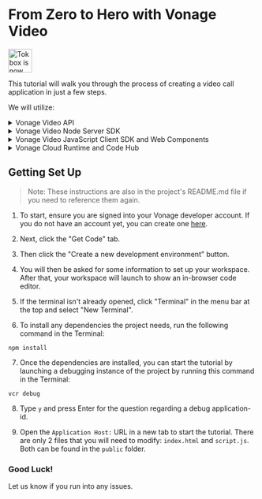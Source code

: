 # From Zero to Hero with Vonage Video

<img src="https://assets.tokbox.com/img/vonage/Vonage_VideoAPI_black.svg" height="48px" alt="Tokbox is now known as Vonage" />

This tutorial will walk you through the process of creating a video call application in just a few steps.

We will utilize:
<details>
    <summary>Vonage Video API</summary>
    The <a href="https://developer.vonage.com/en/video/overview" target="_blank">Vonage Video API</a> platform makes it possible to embed real-time, high-quality interactive video, messaging, screen-sharing, and more into web and mobile apps. The platform includes client libraries for the web, mobile, and desktop platform as well as server-side SDKs.
</details>

<details>
    <summary>Vonage Video Node Server SDK</summary>
    The <a href="https://developer.vonage.com/en/video/overview" target="_blank">Vonage Video Node Server SDK</a> lets you create sessions, generate tokens, and work with Vonage Video API for archiving and much more.
</details>

<details>
    <summary>Vonage Video JavaScript Client SDK and Web Components</summary>
    The <a href="https://developer.vonage.com/en/video/client-sdks/web/overview" target="_blank">Vonage Video JavaScript Client SDK</a> unlocks the power of the Video API in the browser. The <a href="https://github.com/Vonage-Community/web_components-video_api-javascript/" target="_blank">Vonage Video Web Components</a> package many of the most common use cases into self-contained elements that can be dropped into any Web application.
</details>

<details>
    <summary>Vonage Cloud Runtime and Code Hub</summary>
    <a href="https://developer.vonage.com/en/vonage-cloud-runtime/overview" target="_blank">Vonage Cloud Runtime</a> eliminates the need to host and maintain your own infrastructure to use the Vonage APIs and allows developers to go into production faster. <a href="https://developer.vonage.com/en/cloud-runtime" target="_blank">Code Hub</a> showcases pre-built solutions ready to be deployed to Vonage's serverless platform.
</details>

## Getting Set Up

>Note:  These instructions are also in the project's README.md file if you need to reference them again.
1. To start, ensure you are signed into your Vonage developer account. If you do not have an account yet, you can create one <a href="https://vonage.dev/Dreamforce-24" target="_blank">here</a>.

2. Next, click the "Get Code" tab.

3. Then click the "Create a new development environment" button.

4. You will then be asked for some information to set up your workspace. After that, your workspace will launch to show an in-browser code editor.

5. If the terminal isn't already opened, click "Terminal" in the menu bar at the top and select "New Terminal".

6. To install any dependencies the project needs, run the following command in the Terminal:
```
npm install
```

7. Once the dependencies are installed, you can start the tutorial by launching a debugging instance of the project by running this command in the Terminal:

```
vcr debug
```

8. Type `y` and press Enter for the question regarding a debug application-id.

9. Open the `Application Host:` URL in a new tab to start the tutorial. There are only 2 files that you will need to modify: `index.html` and `script.js`. Both can be found in the `public` folder.

### Good Luck!
Let us know if you run into any issues.